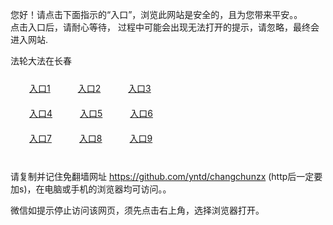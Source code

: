 您好！请点击下面指示的“入口”，浏览此网站是安全的，且为您带来平安。。 <br/>
点击入口后，请耐心等待， 过程中可能会出现无法打开的提示，请忽略，最终会进入网站. </br>

法轮大法在长春<br/>
<div style="padding:10px"><a style="margin:20px" target="_blank" href="https://dqh3cjrfh2lkj.cloudfront.net/2Qpsp?zlxukefz" id="ccLink1" rel="nofollow">入口1</a> <a target="_blank" style="margin:20px" href="https://d1njrg9m0c7fim.cloudfront.net/2Qpsp?ajpuz" id="ccLink2" rel="nofollow">入口2</a> <a style="margin:20px" target="_blank" href="https://d2saql0uaf76en.cloudfront.net/2Qpsp?sxfqw" id="ccLink3" rel="nofollow">入口3</a></div>

<div style="padding:10px" ><a style="margin:20px" target="_blank" href="https://dqh3cjrfh2lkj.cloudfront.net/2Qpsp?zlxukefz" id="ccLink4" rel="nofollow">入口4</a> <a style="margin:20px" href="https://d1njrg9m0c7fim.cloudfront.net/2Qpsp?ajpuz" target="_blank" id="ccLink5" rel="nofollow">入口5</a> <a style="margin:20px" href="https://d2saql0uaf76en.cloudfront.net/2Qpsp?sxfqw" target="_blank" id="ccLink6" rel="nofollow">入口6</a></div>

<div style="padding:10px"><a style="margin:20px" target="_blank" href="https://dqh3cjrfh2lkj.cloudfront.net/2Qpsp?zlxukefz" id="ccLink7" rel="nofollow">入口7</a> <a style="margin:20px" href="https://d1njrg9m0c7fim.cloudfront.net/2Qpsp?ajpuz" target="_blank" id="ccLink8" rel="nofollow">入口8</a> <a style="margin:20px" target="_blank" href="https://d2saql0uaf76en.cloudfront.net/2Qpsp?sxfqw" id="ccLink9" rel="nofollow">入口9</a></div>

<br/>



请复制并记住免翻墙网址 https://github.com/yntd/changchunzx (http后一定要加s)，在电脑或手机的浏览器均可访问。。<br/>

微信如提示停止访问该网页，须先点击右上角，选择浏览器打开。
